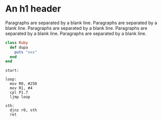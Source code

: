 An h1 header
============

Paragraphs are separated by a blank line. Paragraphs are separated by a blank line. Paragraphs are separated by a blank line. Paragraphs are separated by a blank line. Paragraphs are separated by a blank line.

~~~ruby
class Ruby
  def dupa
    puts "xxx"
  end
end
~~~

~~~asm8051
start:

loop:
  mov R0, #250
  mov R1, #4
  cpl P1.7
  ljmp loop

sth:
  djnz r0, sth
  ret
~~~
